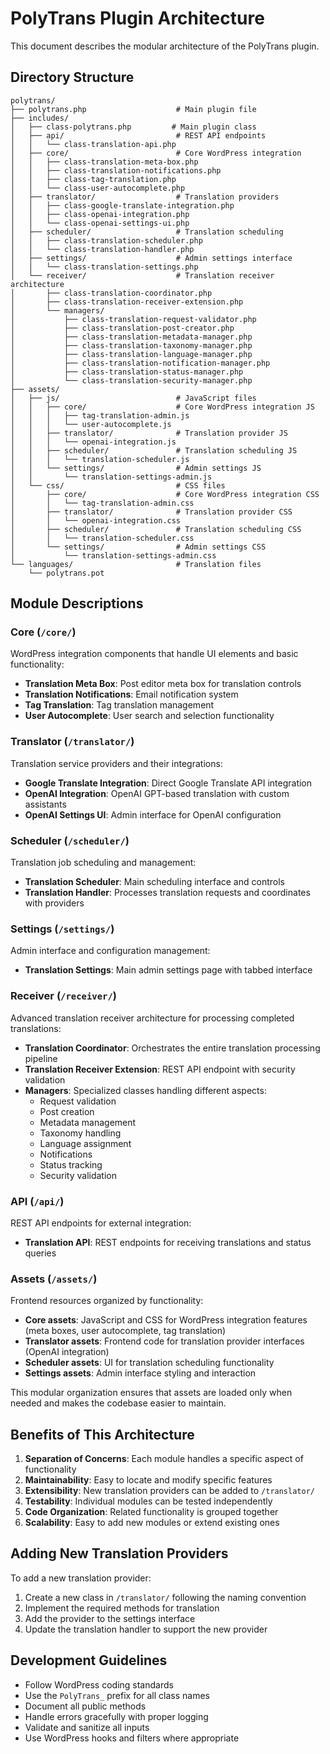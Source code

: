 # PolyTrans Plugin Architecture

This document describes the modular architecture of the PolyTrans plugin.

## Directory Structure

```
polytrans/
├── polytrans.php                    # Main plugin file
├── includes/
│   ├── class-polytrans.php         # Main plugin class
│   ├── api/                         # REST API endpoints
│   │   └── class-translation-api.php
│   ├── core/                        # Core WordPress integration
│   │   ├── class-translation-meta-box.php
│   │   ├── class-translation-notifications.php
│   │   ├── class-tag-translation.php
│   │   └── class-user-autocomplete.php
│   ├── translator/                  # Translation providers
│   │   ├── class-google-translate-integration.php
│   │   ├── class-openai-integration.php
│   │   └── class-openai-settings-ui.php
│   ├── scheduler/                   # Translation scheduling
│   │   ├── class-translation-scheduler.php
│   │   └── class-translation-handler.php
│   ├── settings/                    # Admin settings interface
│   │   └── class-translation-settings.php
│   └── receiver/                    # Translation receiver architecture
│       ├── class-translation-coordinator.php
│       ├── class-translation-receiver-extension.php
│       └── managers/
│           ├── class-translation-request-validator.php
│           ├── class-translation-post-creator.php
│           ├── class-translation-metadata-manager.php
│           ├── class-translation-taxonomy-manager.php
│           ├── class-translation-language-manager.php
│           ├── class-translation-notification-manager.php
│           ├── class-translation-status-manager.php
│           └── class-translation-security-manager.php
├── assets/
│   ├── js/                          # JavaScript files
│   │   ├── core/                    # Core WordPress integration JS
│   │   │   ├── tag-translation-admin.js
│   │   │   └── user-autocomplete.js
│   │   ├── translator/              # Translation provider JS
│   │   │   └── openai-integration.js
│   │   ├── scheduler/               # Translation scheduling JS
│   │   │   └── translation-scheduler.js
│   │   └── settings/                # Admin settings JS
│   │       └── translation-settings-admin.js
│   └── css/                         # CSS files
│       ├── core/                    # Core WordPress integration CSS
│       │   └── tag-translation-admin.css
│       ├── translator/              # Translation provider CSS
│       │   └── openai-integration.css
│       ├── scheduler/               # Translation scheduling CSS
│       │   └── translation-scheduler.css
│       └── settings/                # Admin settings CSS
│           └── translation-settings-admin.css
└── languages/                       # Translation files
    └── polytrans.pot
```

## Module Descriptions

### Core (`/core/`)
WordPress integration components that handle UI elements and basic functionality:
- **Translation Meta Box**: Post editor meta box for translation controls
- **Translation Notifications**: Email notification system
- **Tag Translation**: Tag translation management
- **User Autocomplete**: User search and selection functionality

### Translator (`/translator/`)
Translation service providers and their integrations:
- **Google Translate Integration**: Direct Google Translate API integration
- **OpenAI Integration**: OpenAI GPT-based translation with custom assistants
- **OpenAI Settings UI**: Admin interface for OpenAI configuration

### Scheduler (`/scheduler/`)
Translation job scheduling and management:
- **Translation Scheduler**: Main scheduling interface and controls
- **Translation Handler**: Processes translation requests and coordinates with providers

### Settings (`/settings/`)
Admin interface and configuration management:
- **Translation Settings**: Main admin settings page with tabbed interface

### Receiver (`/receiver/`)
Advanced translation receiver architecture for processing completed translations:
- **Translation Coordinator**: Orchestrates the entire translation processing pipeline
- **Translation Receiver Extension**: REST API endpoint with security validation
- **Managers**: Specialized classes handling different aspects:
  - Request validation
  - Post creation
  - Metadata management
  - Taxonomy handling
  - Language assignment
  - Notifications
  - Status tracking
  - Security validation

### API (`/api/`)
REST API endpoints for external integration:
- **Translation API**: REST endpoints for receiving translations and status queries

### Assets (`/assets/`)
Frontend resources organized by functionality:
- **Core assets**: JavaScript and CSS for WordPress integration features (meta boxes, user autocomplete, tag translation)
- **Translator assets**: Frontend code for translation provider interfaces (OpenAI integration)
- **Scheduler assets**: UI for translation scheduling functionality
- **Settings assets**: Admin interface styling and interaction

This modular organization ensures that assets are loaded only when needed and makes the codebase easier to maintain.

## Benefits of This Architecture

1. **Separation of Concerns**: Each module handles a specific aspect of functionality
2. **Maintainability**: Easy to locate and modify specific features
3. **Extensibility**: New translation providers can be added to `/translator/`
4. **Testability**: Individual modules can be tested independently
5. **Code Organization**: Related functionality is grouped together
6. **Scalability**: Easy to add new modules or extend existing ones

## Adding New Translation Providers

To add a new translation provider:

1. Create a new class in `/translator/` following the naming convention
2. Implement the required methods for translation
3. Add the provider to the settings interface
4. Update the translation handler to support the new provider

## Development Guidelines

- Follow WordPress coding standards
- Use the `PolyTrans_` prefix for all class names
- Document all public methods
- Handle errors gracefully with proper logging
- Validate and sanitize all inputs
- Use WordPress hooks and filters where appropriate
